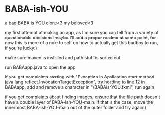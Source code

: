 # BABA-ish-YOU
a bad BABA is YOU clone&lt;3 my beloved&lt;3

my first attempt at making an app, as I'm sure you can tell from a variety of questionable decisions! 
maybe I'll add a proper readme at some point, for now this is more of a note to self on how to actually get this badboy to run, if you're lucky:)

make sure maven is installed and path stuff is sorted out

run BABAapp.java to open the app

if you get complaints starting with "Exception in Application start method
java.lang.reflect.InvocationTargetException", try heading to line 12 in BABAapp, add and remove a character in "/BABAishYOU.fxml", run again

if you get complaints about finding images, ensure that the file path doesn't have a double layer of BABA-ish-YOU-main. if that is the case, move the innermost BABA-ish-YOU-main out of the outer folder and try again:)
